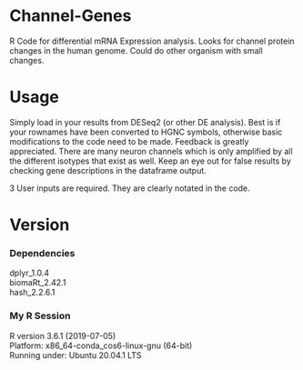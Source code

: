 # Channel-Genes
R Code for differential mRNA Expression analysis. Looks for channel protein changes in the human genome. Could do other organism with small changes.


# Usage

Simply load in your results from DESeq2 (or other DE analysis). Best is if your rownames have been converted to HGNC symbols, otherwise basic modifications to the code need to be made. Feedback is greatly appreciated. There are many neuron channels which is only amplified by all the different isotypes that exist as well. Keep an eye out for false results by checking gene descriptions in the dataframe output.

3 User inputs are required. They are clearly notated in the code.

# Version

### Dependencies

dplyr_1.0.4  
biomaRt_2.42.1  
hash_2.2.6.1  

### My R Session

R version 3.6.1 (2019-07-05)  
Platform: x86_64-conda_cos6-linux-gnu (64-bit)  
Running under: Ubuntu 20.04.1 LTS  
